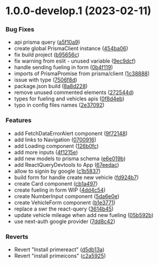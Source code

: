 # 1.0.0-develop.1 (2023-02-11)


### Bug Fixes

* api prisma query ([a5f10a9](https://github.com/Bedol/fuelion-tracker/commit/a5f10a9e5e19bcef85e97f1f0f429939b2f83973))
* create global PrismaClient instance ([454ba06](https://github.com/Bedol/fuelion-tracker/commit/454ba06b4fbbfd81043c5d88c7e2db9976408e2a))
* fix build project ([b95656c](https://github.com/Bedol/fuelion-tracker/commit/b95656c0bfe86ea88d2d7008dde976af14f1d09a))
* fix warning from eslit - unused variable ([9ec9dcf](https://github.com/Bedol/fuelion-tracker/commit/9ec9dcfe055e6bea42a5b8a51ade532e7e94dae7))
* handle sending fueling in form ([0b4f119](https://github.com/Bedol/fuelion-tracker/commit/0b4f1193a03065af3dd01c1f9413240058f31251))
* imports of PrismaPromise from prisma/client ([1c38888](https://github.com/Bedol/fuelion-tracker/commit/1c38888124b2a2e4c49303c1be44982e1ada361f))
* issue with type ([7506f8d](https://github.com/Bedol/fuelion-tracker/commit/7506f8d29dedbc69b6049cfda81261cfad0686bf))
* package.json build ([8a8d228](https://github.com/Bedol/fuelion-tracker/commit/8a8d228e71b948e8d7a688bba2555af78196b38b))
* remove unused commented elements ([272544d](https://github.com/Bedol/fuelion-tracker/commit/272544d70c3297efe66f974fa4c0018f083d54b3))
* types for fueling and vehicles apis ([0f8d4eb](https://github.com/Bedol/fuelion-tracker/commit/0f8d4eb162d73dc959539897ebecbca6b3d543a7))
* typo in config files names ([2e37092](https://github.com/Bedol/fuelion-tracker/commit/2e370920e72169ed7ed6ceb9d28488ca773b4929))


### Features

* add FetchDataErrorAlert component ([9f72148](https://github.com/Bedol/fuelion-tracker/commit/9f72148a5ff97417ba8b35f18f5e73d0f97a2f49))
* add links to Navigation ([0700916](https://github.com/Bedol/fuelion-tracker/commit/07009165734f30414080c37023f88dbbc1af4b03))
* add Loading component ([126b0fc](https://github.com/Bedol/fuelion-tracker/commit/126b0fc0b8f70300f9121eb9cb927a4e990aa148))
* add more inputs ([4f1215e](https://github.com/Bedol/fuelion-tracker/commit/4f1215ebecb17a02ad288e25d24817f074a06a5c))
* add new models to prisma schema ([e6e019b](https://github.com/Bedol/fuelion-tracker/commit/e6e019b53ced595cb88f535a633098329da2dc2d))
* add ReactQueryDevtools to App ([67eedac](https://github.com/Bedol/fuelion-tracker/commit/67eedacfe046a1ca032576d6c87a4e78e4daa192))
* allow to signin by google ([c1b5837](https://github.com/Bedol/fuelion-tracker/commit/c1b5837ff064f2d77f87ba188602bc730bca7aee))
* build form for handle create new vehicle ([fd924b7](https://github.com/Bedol/fuelion-tracker/commit/fd924b75d4707b41b72c9387bfd1dc7e98ab6c29))
* create Card component ([cb1a497](https://github.com/Bedol/fuelion-tracker/commit/cb1a497d465f89b1bc907b8681fbf6fcc8d9466c))
* create fueling in form WIP ([4dd4c54](https://github.com/Bedol/fuelion-tracker/commit/4dd4c54d6fd816e1112538ef9b9d63b73be67b84))
* create NumberInput component ([5da6e0e](https://github.com/Bedol/fuelion-tracker/commit/5da6e0ead54937b8f263cb27f8a4b258f41b1e99))
* create VehicleForm component ([b1e3771](https://github.com/Bedol/fuelion-tracker/commit/b1e3771b6f32a9defc74c17cf2be2b430ab9db68))
* replace a swr the react-query ([3614b45](https://github.com/Bedol/fuelion-tracker/commit/3614b45ba9a66b6a51f33b6a9cdac188eff5c952))
* update vehicle mileage when add new fueling ([05b592b](https://github.com/Bedol/fuelion-tracker/commit/05b592b86c5d18eeaf473eb8e80f522ea38d6f3e))
* use next-auth google provider ([7dd8c42](https://github.com/Bedol/fuelion-tracker/commit/7dd8c428fa862dafbce62314bfe38e5723688fa5))


### Reverts

* Revert "Install primereact" ([d5db13a](https://github.com/Bedol/fuelion-tracker/commit/d5db13af28b3135e5c4e94fa62cdced844622b3e))
* Revert "install primeicons" ([c2a5925](https://github.com/Bedol/fuelion-tracker/commit/c2a59253e493edc76f355636c368f2c63c94b116))
